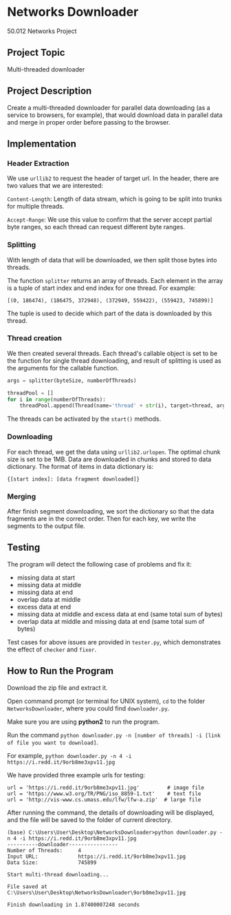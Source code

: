 # Networks Downloader
50.012 Networks Project

## Project Topic
Multi-threaded downloader

## Project Description
Create a multi-threaded downloader for parallel data downloading (as a service to browsers, for example), that would download data in parallel data and merge in proper order before passing to the browser.

## Implementation
### Header Extraction
We use `urllib2` to request the header of target url. In the header, there are two values that we are interested:


`Content-Length`: Length of data stream, which is going to be split into trunks for multiple threads.


`Accept-Range`: We use this value to confirm that the server accept partial byte ranges, so each thread can request different byte ranges.


### Splitting
With length of data that will be downloaded, we then split those bytes into threads.


The function `splitter` returns an array of threads. Each element in the array is a tuple of start index and end index for one thread. For example:
```
[(0, 186474), (186475, 372948), (372949, 559422), (559423, 745899)]
```
The tuple is used to decide which part of the data is downloaded by this thread.


### Thread creation
We then created several threads. Each thread's callable object is set to be the function for single thread downloading, and result of splitting is used as the arguments for the callable function.
```python
args = splitter(byteSize, numberOfThreads)
```
```python
threadPool = []
for i in range(numberOfThreads):
    threadPool.append(Thread(name='thread' + str(i), target=thread, args=args[i])
```


The threads can be activated by the `start()` methods.


### Downloading
For each thread, we get the data using `urllib2.urlopen`. The optimal chunk size is set to be 1MB. Data are downloaded in chunks and stored to data dictionary. The format of items in data dictionary is:
```
{[start index]: [data fragment downloaded]}
```


### Merging
After finish segment downloading, we sort the dictionary so that the data fragments are in the correct order. Then for each key, we write the segments to the output file.


## Testing
The program will detect the following case of problems and fix it:
* missing data at start
* missing data at middle
* missing data at end
* overlap data at middle
* excess data at end
* missing data at middle and excess data at end (same total sum of bytes)
* overlap data at middle and missing data at end  (same total sum of bytes)

Test cases for above issues are provided in `tester.py`, which demonstrates the effect of `checker` and `fixer`.


## How to Run the Program
Download the zip file and extract it.

Open command prompt (or terminal for UNIX system), `cd` to the folder `NetworksDownloader`, where you could find `downloader.py`.


Make sure you are using **python2** to run the program.


Run the command `python downloader.py -n [number of threads] -i [link of file you want to download]`.


For example, `python downloader.py -n 4 -i https://i.redd.it/9orb8me3xpv11.jpg`


We have provided three example urls for testing:
```
url = 'https://i.redd.it/9orb8me3xpv11.jpg'         # image file
url = 'https://www.w3.org/TR/PNG/iso_8859-1.txt'    # text file
url = 'http://vis-www.cs.umass.edu/lfw/lfw-a.zip'  # large file
```


After running the command, the details of downloading will be displayed, and the file will be saved to the folder of current directory.


```
(base) C:\Users\User\Desktop\NetworksDownloader>python downloader.py -n 4 -i https://i.redd.it/9orb8me3xpv11.jpg
----------downloader----------------
Number of Threads:     4
Input URL:             https://i.redd.it/9orb8me3xpv11.jpg
Data Size:             745899

Start multi-thread downloading...

File saved at C:\Users\User\Desktop\NetworksDownloader\9orb8me3xpv11.jpg

Finish downloading in 1.87400007248 seconds
```
